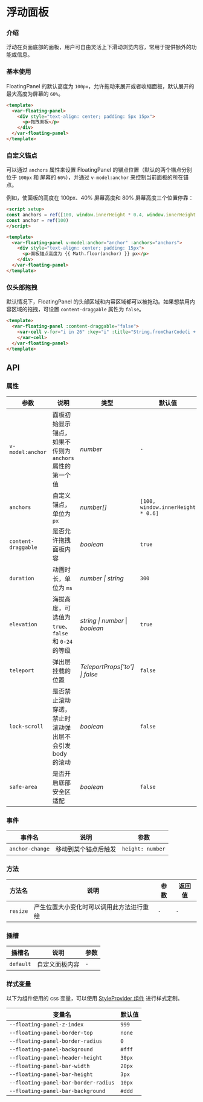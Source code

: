 # 浮动面板

### 介绍
浮动在页面底部的面板，用户可自由灵活上下滑动浏览内容，常用于提供额外的功能或信息。

### 基本使用
FloatingPanel 的默认高度为 `100px`，允许拖动来展开或者收缩面板，默认展开的最大高度为屏幕的 `60%`。

```html
<template>
  <var-floating-panel>
    <div style="text-align: center; padding: 5px 15px">
      <p>拖拽面板</p>
    </div>
  </var-floating-panel>
</template>
```

### 自定义锚点
可以通过 `anchors` 属性来设置 FloatingPanel 的锚点位置（默认的两个锚点分别位于 `100px` 和 屏幕的 `60%`），并通过 `v-model:anchor` 来控制当前面板的所在锚点。

例如，使面板的高度在 100px、40% 屏幕高度和 80% 屏幕高度三个位置停靠：

```html
<script setup>
const anchors = ref([100, window.innerHeight * 0.4, window.innerHeight * 0.8])
const anchor = ref(100)
</script>

<template>
  <var-floating-panel v-model:anchor="anchor" :anchors="anchors">
    <div style="text-align: center; padding: 15px">
      <p>面板锚点高度为 {{ Math.floor(anchor) }} px</p>
    </div>
  </var-floating-panel>
</template>
```

### 仅头部拖拽
默认情况下，FloatingPanel 的头部区域和内容区域都可以被拖动。如果想禁用内容区域的拖拽，可设置 `content-draggable` 属性为 `false`。

```html
<template>
  <var-floating-panel :content-draggable="false">
    <var-cell v-for="i in 26" :key="i" :title="String.fromCharCode(i + 64)" border> 
    </var-cell>
  </var-floating-panel>
</template>
```


## API

### 属性

| 参数              | 说明                                                             | 类型     | 默认值        |
|------------------|----------------------------------------------------------------- |----------|----------------|
| `v-model:anchor` | 面板初始显示锚点，如果不传则为 `anchors` 属性的第一个值 | _number_ | `-`  |
| `anchors`        | 自定义锚点，单位为 `px` | _number[]_ | `[100, window.innerHeight * 0.6]`  |
| `content-draggable` | 是否允许拖拽面板内容       | _boolean_ | `true`  |
| `duration`       | 动画时长，单位为 `ms`          | _number \| string_ | `300`  |
| `elevation`      | 海拔高度，可选值为 `true`、`false` 和 `0-24` 的等级                                                            | _string \| number_ \| _boolean_ | `true`            |
| `teleport`       | 弹出层挂载的位置              | _TeleportProps['to'] \| false_ | `false`  |
| `lock-scroll`    | 是否禁止滚动穿透，禁止时滚动弹出层不会引发 body 的滚动   | _boolean_   | `false`   |
| `safe-area`      | 是否开启底部安全区适配        | _boolean_ | `false`  |

### 事件

| 事件名 | 说明 | 参数 |
| --- | --- | --- |
| `anchor-change` | 移动到某个锚点后触发 | `height: number` |

### 方法

| 方法名 | 说明 | 参数 | 返回值 |
| --- | --- | --- | --- |
| `resize` | 产生位置大小变化时可以调用此方法进行重绘 | `-` | `-` |

### 插槽

| 插槽名 | 说明 | 参数 |
| --- | --- | --- |
| `default` | 自定义面板内容 |  `-` |

### 样式变量

以下为组件使用的 css 变量，可以使用 [StyleProvider 组件](#/zh-CN/style-provider) 进行样式定制。

| 变量名 | 默认值 |
| --- | --- |
| `--floating-panel-z-index` | `999` |
| `--floating-panel-border-top` | `none` |
| `--floating-panel-border-radius` | `0` |
| `--floating-panel-background` | `#fff` |
| `--floating-panel-header-height` | `30px` |
| `--floating-panel-bar-width` | `20px` |
| `--floating-panel-bar-height` | `3px` |
| `--floating-panel-bar-border-radius` | `10px` |
| `--floating-panel-bar-background` | `#ddd` |